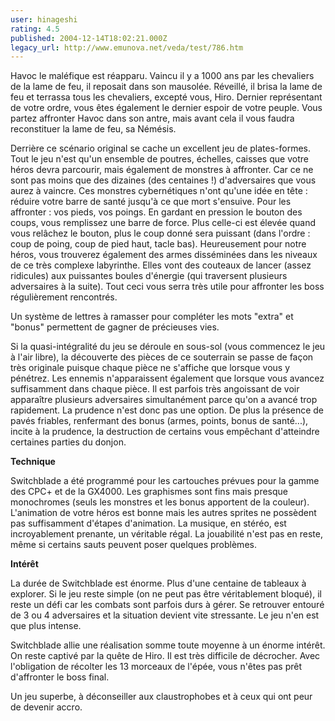 ```yaml
---
user: hinageshi
rating: 4.5
published: 2004-12-14T18:02:21.000Z
legacy_url: http://www.emunova.net/veda/test/786.htm
---
```

Havoc le maléfique est réapparu. Vaincu il y a 1000 ans par les chevaliers de la lame de feu, il reposait dans son mausolée. Réveillé, il brisa la lame de feu et terrassa tous les chevaliers, excepté vous, Hiro. Dernier représentant de votre ordre, vous êtes également le dernier espoir de votre peuple. Vous partez affronter Havoc dans son antre, mais avant cela il vous faudra reconstituer la lame de feu, sa Némésis.  

  

Derrière ce scénario original se cache un excellent jeu de plates-formes. Tout le jeu n'est qu'un ensemble de poutres, échelles, caisses que votre héros devra parcourir, mais également de monstres à affronter. Car ce ne sont pas moins que des dizaines (des centaines !) d'adversaires que vous aurez à vaincre. Ces monstres cybernétiques n'ont qu'une idée en tête : réduire votre barre de santé jusqu'à ce que mort s'ensuive. Pour les affronter : vos pieds, vos poings. En gardant en pression le bouton des coups, vous remplissez une barre de force. Plus celle-ci est élevée quand vous relâchez le bouton, plus le coup donné sera puissant (dans l'ordre : coup de poing, coup de pied haut, tacle bas). Heureusement pour notre héros, vous trouverez également des armes disséminées dans les niveaux de ce très complexe labyrinthe. Elles vont des couteaux de lancer (assez ridicules) aux puissantes boules d'énergie (qui traversent plusieurs adversaires à la suite). Tout ceci vous serra très utile pour affronter les boss régulièrement rencontrés.  

  

Un système de lettres à ramasser pour compléter les mots "extra" et "bonus" permettent de gagner de précieuses vies.  

  

Si la quasi-intégralité du jeu se déroule en sous-sol (vous commencez le jeu à l'air libre), la découverte des pièces de ce souterrain se passe de façon très originale puisque chaque pièce ne s'affiche que lorsque vous y pénétrez. Les ennemis n'apparaissent également que lorsque vous avancez suffisamment dans chaque pièce. Il est parfois très angoissant de voir apparaître plusieurs adversaires simultanément parce qu'on a avancé trop rapidement. La prudence n'est donc pas une option. De plus la présence de pavés friables, renfermant des bonus (armes, points, bonus de santé...), incite à la prudence, la destruction de certains vous empêchant d'atteindre certaines parties du donjon.  

  

**Technique**  

  

Switchblade a été programmé pour les cartouches prévues pour la gamme des CPC+ et de la GX4000\. Les graphismes sont fins mais presque monochromes (seuls les monstres et les bonus apportent de la couleur). L'animation de votre héros est bonne mais les autres sprites ne possèdent pas suffisamment d'étapes d'animation. La musique, en stéréo, est incroyablement prenante, un véritable régal. La jouabilité n'est pas en reste, même si certains sauts peuvent poser quelques problèmes.  

  

**Intérêt**  

  

La durée de Switchblade est énorme. Plus d'une centaine de tableaux à explorer. Si le jeu reste simple (on ne peut pas être véritablement bloqué), il reste un défi car les combats sont parfois durs à gérer. Se retrouver entouré de 3 ou 4 adversaires et la situation devient vite stressante. Le jeu n'en est que plus intense.  

  

Switchblade allie une réalisation somme toute moyenne à un énorme intérêt. On reste captivé par la quête de Hiro. Il est très difficile de décrocher. Avec l'obligation de récolter les 13 morceaux de l'épée, vous n'êtes pas prêt d'affronter le boss final.  

Un jeu superbe, à déconseiller aux claustrophobes et à ceux qui ont peur de devenir accro.
